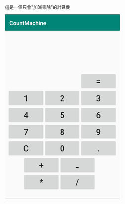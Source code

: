 這是一個只會"加減乘除"的計算機




![image](https://raw.githubusercontent.com/jamesChiChan/jamesChiChan.github.io/master/pictureForREADME/%E8%A8%88%E7%AE%97%E6%A9%9F%E9%96%8B%E5%A7%8B%E7%95%AB%E9%9D%A2.PNG)
